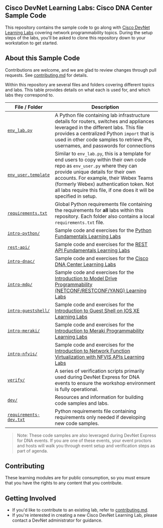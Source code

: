 ## Cisco DevNet Learning Labs: Cisco DNA Center Sample Code

This repository contains the sample code to go along with [Cisco DevNet Learning Labs](https://developer.cisco.com/learning) covering network programmability topics.  During the setup steps of the labs, you'll be asked to clone this repository down to your workstation to get started.  

## About this Sample Code

Contributions are welcome, and we are glad to review changes through pull requests. See [contributing.md](contributing.md) for details.

Within this repository are several files and folders covering different topics and labs.  This table provides details on what each is used for, and which labs they correspond to.  

|  File / Folder  |  Description  | 
|  ---  |  ---  | 
|  [`env_lab.py`](env_lab.py)  |  A Python file containing lab infrastructure details for routers, switches and appliances leveraged in the different labs.  This file provides a centralized  Python `import` that is used in  other code samples to retrieve IPs, usernames, and passwords for connections  | 
|  [`env_user.template`](env_user.template)  |  Similar to `env_lab.py`, this is a template for end users to copy within their own code repo as `env_user.py` where they can provide unique details for their own accounts.  For example, their Webex Teams (formerly Webex) authentication token.  Not all labs require this file, if one does it will be specified in setup.  | 
|  [`requirements.txt`](requirements.txt)  |  Global Python requirements file containing the requirements for **all** labs within this repository.  Each folder also contains a local `requirements.txt` file.  | 
|  [`intro-python/`](intro-python/)  |  Sample code and exercises for the [Python Fundamentals Learning Labs](https://developer.cisco.com/learning/modules/programming-fundamentals/intro-python-part1/step/1) <br> | 
|  [`rest-api/`](rest-api/)  |  Sample code and exercises for the [REST API Fundamentals Learning Labs](https://developer.cisco.com/learning/modules/rest-api-fundamentals/hands-on-postman/step/1) <br>  | 
|  [`intro-dnac/`](intro-dnac/)  |  Sample code and exercises for the [Cisco DNA Center Learning Labs](https://developer.cisco.com/learning/modules/dnac-rest-apis/dnac-101-auth/step/1) <br>  | 
|  [`intro-mdp/`](intro-mdp/)  |  Sample code and exercises for the [Introduction to Model Drive Programmability (NETCONF/RESTCONF/YANG) Learning Labs](https://developer.cisco.com/learning/modules/intro-device-level-interfaces)  | 
|  [`intro-guestshell/`](intro-guestshell/)  |  Sample code and exercises for the [Introduction to Guest Shell on IOS XE Learning Labs](https://developer.cisco.com/learning/modules/net_app_hosting/intro-guestshell/step/1) <br> | 
|  [`intro-meraki/`](intro-meraki/)  |  Sample code and exercises for the [Introduction to Meraki Programmability Learning Labs](https://developer.cisco.com/learning/modules/getting-started-with-meraki/meraki-01-integrations/step/1) <br> | 
|  [`intro-nfvis/`](intro-nfvis/)  |  Sample code and exercises for the [Introduction to Network Function Virtualization with NFVIS APIs Learning Labs](https://developer.cisco.com/learning/devnet-express/dnav4-track/dnav3-intro-nfvis/dnav3-why-nfvis/step/1) <br> | 
|  [`verify/`](verify/)  |  A series of verification scripts primarily used during DevNet Express for DNA events to ensure the workshop environment is fully operational.  | 
|  [`dev/`](dev/)  |  Resources and information for building code samples and labs.  | 
|  [`requirements-dev.txt`](requirements-dev.txt)  |  Python requirements file containing requirements only needed if developing new code samples.  | 

> Note: These code samples are also leveraged during DevNet Express for DNA events.  If you are one of these events, your event proctors and hosts will walk you through event setup and verification steps as part of agenda.  

## Contributing

These learning modules are for public consumption, so you must ensure that you have the rights to any content that you contribute.

## Getting Involved

* If you'd like to contribute to an existing lab, refer to [contributing.md](contributing.md).
* If you're interested in creating a new Cisco DevNet Learning Lab, please contact a DevNet administrator for guidance.
